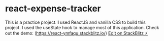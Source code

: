 # react-expense-tracker

This is a practice project. I used ReactJS and vanilla CSS to build this project.
I used the useState hook to manage most of this application.
Check out the demo: (https://react-ymfaqu.stackblitz.io/)
[Edit on StackBlitz ⚡️](https://stackblitz.com/edit/react-ymfaqu)
